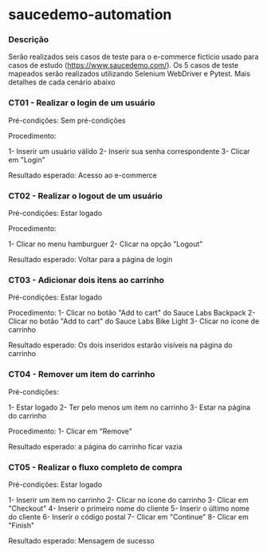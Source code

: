 # saucedemo-automation

### Descrição

Serão realizados seis casos de teste para o e-commerce fictício usado para casos de estudo (https://www.saucedemo.com/). Os 5 casos de teste mapeados serão realizados utilizando Selenium WebDriver e Pytest. Mais detalhes de cada cenário abaixo 

### CT01 - Realizar o login de um usuário

Pré-condições: Sem pré-condições

Procedimento:

1- Inserir um usuário válido
2- Inserir sua senha correspondente
3- Clicar em "Login" 

Resultado esperado: Acesso ao e-commerce

### CT02 - Realizar o logout de um usuário

Pré-condições: Estar logado

Procedimento:

1- Clicar no menu hamburguer 
2- Clicar na opção "Logout"

Resultado esperado: Voltar para a página de login

### CT03 - Adicionar dois itens ao carrinho

Pré-condições: Estar logado

Procedimento:
1- Clicar no botão "Add to cart" do Sauce Labs Backpack
2- Clicar no botão "Add to cart" do Sauce Labs Bike Light
3- Clicar no ícone de carrinho

Resultado esperado: Os dois inseridos estarão visíveis na página do carrinho

### CT04 - Remover um item do carrinho

Pré-condições: 

1- Estar logado
2- Ter pelo menos um item no carrinho 
3- Estar na página do carrinho

Procedimento:
1- Clicar em "Remove"

Resultado esperado: a página do carrinho ficar vazia

### CT05 - Realizar o fluxo completo de compra

Pré-condições: Estar logado

1- Inserir um item no carrinho 
2- Clicar no ícone do carrinho 
3- Clicar em "Checkout"
4- Inserir o primeiro nome do cliente
5- Inserir o último nome do cliente
6- Inserir o código postal 
7- Clicar em "Continue"
8- Clicar em "Finish"

Resultado esperado: Mensagem de sucesso
